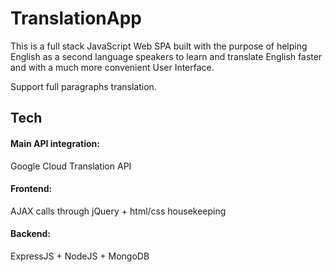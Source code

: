 # TranslationApp

This is a full stack JavaScript Web SPA built with the purpose of 
helping English as a second language speakers to learn and translate English
faster and with a much more convenient User Interface.

Support full paragraphs translation.

## Tech

#### Main API integration: 
Google Cloud Translation API 
#### Frontend: 
AJAX calls through jQuery + html/css housekeeping
#### Backend: 
ExpressJS + NodeJS + MongoDB
